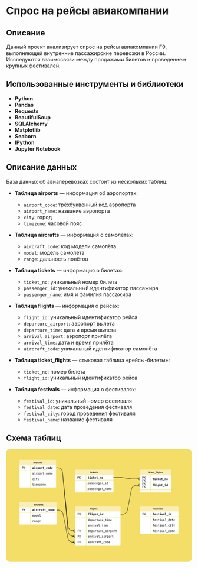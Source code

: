 # Спрос на рейсы авиакомпании

## Описание
Данный проект анализирует спрос на рейсы авиакомпании F9, выполняющей внутренние пассажирские перевозки в России. Исследуются взаимосвязи между продажами билетов и проведением крупных фестивалей.

## Использованные инструменты и библиотеки
- **Python**
- **Pandas** 
- **Requests** 
- **BeautifulSoup** 
- **SQLAlchemy** 
- **Matplotlib**
- **Seaborn** 
- **IPython**
- **Jupyter Notebook**

## Описание данных
База данных об авиаперевозках состоит из нескольких таблиц:

- **Таблица airports** — информация об аэропортах:
  - `airport_code`: трёхбуквенный код аэропорта
  - `airport_name`: название аэропорта
  - `city`: город
  - `timezone`: часовой пояс

- **Таблица aircrafts** — информация о самолётах:
  - `aircraft_code`: код модели самолёта
  - `model`: модель самолёта
  - `range`: дальность полётов

- **Таблица tickets** — информация о билетах:
  - `ticket_no`: уникальный номер билета
  - `passenger_id`: уникальный идентификатор пассажира
  - `passenger_name`: имя и фамилия пассажира

- **Таблица flights** — информация о рейсах:
  - `flight_id`: уникальный идентификатор рейса
  - `departure_airport`: аэропорт вылета
  - `departure_time`: дата и время вылета
  - `arrival_airport`: аэропорт прилёта
  - `arrival_time`: дата и время прилёта
  - `aircraft_code`: уникальный идентификатор самолёта

- **Таблица ticket_flights** — стыковая таблица «рейсы-билеты»:
  - `ticket_no`: номер билета
  - `flight_id`: уникальный идентификатор рейса

- **Таблица festivals** — информация о фестивалях:
  - `festival_id`: уникальный номер фестиваля
  - `festival_date`: дата проведения фестиваля
  - `festival_city`: город проведения фестиваля
  - `festival_name`: название фестиваля

## Схема таблиц
![Схема таблиц](table_scheme.jpg)
